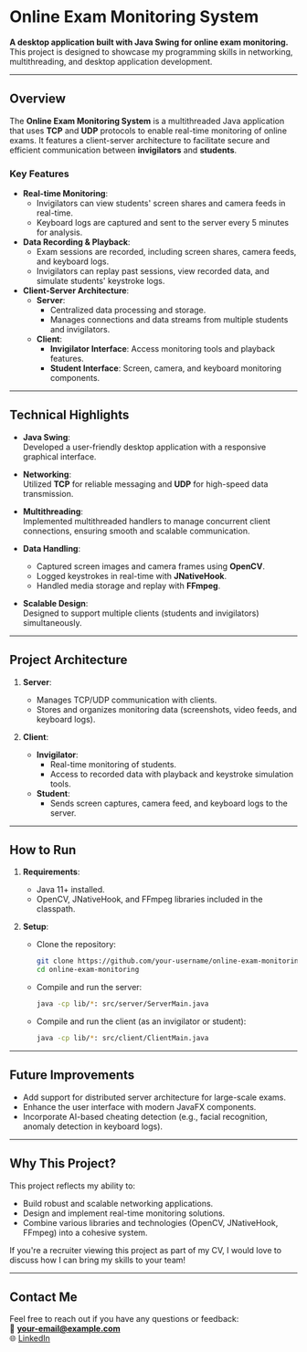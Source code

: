# Online Exam Monitoring System

**A desktop application built with Java Swing for online exam monitoring.**  
This project is designed to showcase my programming skills in networking, multithreading, and desktop application development.  

---

## **Overview**

The **Online Exam Monitoring System** is a multithreaded Java application that uses **TCP** and **UDP** protocols to enable real-time monitoring of online exams. It features a client-server architecture to facilitate secure and efficient communication between **invigilators** and **students**. 

### **Key Features**
- **Real-time Monitoring**:
  - Invigilators can view students' screen shares and camera feeds in real-time.
  - Keyboard logs are captured and sent to the server every 5 minutes for analysis.
- **Data Recording & Playback**:
  - Exam sessions are recorded, including screen shares, camera feeds, and keyboard logs.
  - Invigilators can replay past sessions, view recorded data, and simulate students' keystroke logs.
- **Client-Server Architecture**:
  - **Server**:
    - Centralized data processing and storage.
    - Manages connections and data streams from multiple students and invigilators.
  - **Client**:
    - **Invigilator Interface**: Access monitoring tools and playback features.
    - **Student Interface**: Screen, camera, and keyboard monitoring components.

---

## **Technical Highlights**

- **Java Swing**:  
  Developed a user-friendly desktop application with a responsive graphical interface.
  
- **Networking**:  
  Utilized **TCP** for reliable messaging and **UDP** for high-speed data transmission.

- **Multithreading**:  
  Implemented multithreaded handlers to manage concurrent client connections, ensuring smooth and scalable communication.

- **Data Handling**:  
  - Captured screen images and camera frames using **OpenCV**.
  - Logged keystrokes in real-time with **JNativeHook**.
  - Handled media storage and replay with **FFmpeg**.

- **Scalable Design**:  
  Designed to support multiple clients (students and invigilators) simultaneously.

---

## **Project Architecture**

1. **Server**:  
   - Manages TCP/UDP communication with clients.  
   - Stores and organizes monitoring data (screenshots, video feeds, and keyboard logs).

2. **Client**:  
   - **Invigilator**:
     - Real-time monitoring of students.  
     - Access to recorded data with playback and keystroke simulation tools.  
   - **Student**:
     - Sends screen captures, camera feed, and keyboard logs to the server.

---

## **How to Run**

1. **Requirements**:
   - Java 11+ installed.
   - OpenCV, JNativeHook, and FFmpeg libraries included in the classpath.

2. **Setup**:
   - Clone the repository:
     ```bash
     git clone https://github.com/your-username/online-exam-monitoring.git
     cd online-exam-monitoring
     ```
   - Compile and run the server:
     ```bash
     java -cp lib/*: src/server/ServerMain.java
     ```
   - Compile and run the client (as an invigilator or student):
     ```bash
     java -cp lib/*: src/client/ClientMain.java
     ```

---

## **Future Improvements**

- Add support for distributed server architecture for large-scale exams.
- Enhance the user interface with modern JavaFX components.
- Incorporate AI-based cheating detection (e.g., facial recognition, anomaly detection in keyboard logs).

---

## **Why This Project?**

This project reflects my ability to:
- Build robust and scalable networking applications.
- Design and implement real-time monitoring solutions.
- Combine various libraries and technologies (OpenCV, JNativeHook, FFmpeg) into a cohesive system.

If you're a recruiter viewing this project as part of my CV, I would love to discuss how I can bring my skills to your team!

---

## **Contact Me**

Feel free to reach out if you have any questions or feedback:  
📧 **your-email@example.com**  
🌐 [LinkedIn](https://linkedin.com/in/your-profile)  

